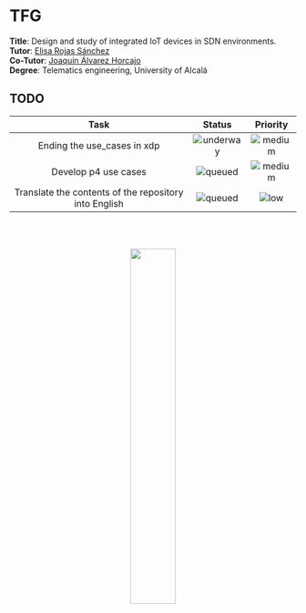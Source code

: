 # TFG



**Title**: Design and study of integrated IoT devices in SDN environments. <br>
**Tutor**: [Elisa Rojas Sánchez](https://scholar.google.es/citations?user=Dgn0ShwAAAAJ&hl=es) <br>
**Co-Tutor**: [Joaquín Álvarez Horcajo](https://scholar.google.es/citations?user=lgzciJ8AAAAJ) <br>
**Degree**: Telematics engineering, University of Alcalá <br>



## TODO

<div align="center">

|      **Task**     |     **Status**    | **Priority** |
|:-------------:|:-------------:|:-------------:|
| Ending the use_cases in xdp | ![underway](https://img.shields.io/badge/-underway-brightgreen) | ![medium](https://img.shields.io/badge/-medium-lightgrey) |
| Develop p4 use cases | ![queued](https://img.shields.io/badge/-queued-orange) | ![medium](https://img.shields.io/badge/-medium-lightgrey) |
| Translate the contents of the repository into English | ![queued](https://img.shields.io/badge/-queued-orange) | ![low](https://img.shields.io/badge/-low-blue) |


</div>

<br>
<br>

<p align="center">
  <img src="https://i.imgur.com/Huxw46w.png" width="40%"/>
</p>


